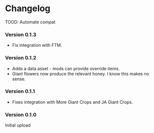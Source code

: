 ﻿Changelog
===============
TOOD:
Automate compat

### Version 0.1.3
* Fix integration with FTM.

### Version 0.1.2
* Adds a data asset - mods can provide override items.
* Giant flowers now produce the relevant honey. I know this makes no sense.

### Version 0.1.1
* Fixes integration with More Giant Crops and JA Giant Crops.

### Version 0.1.0

Initial upload